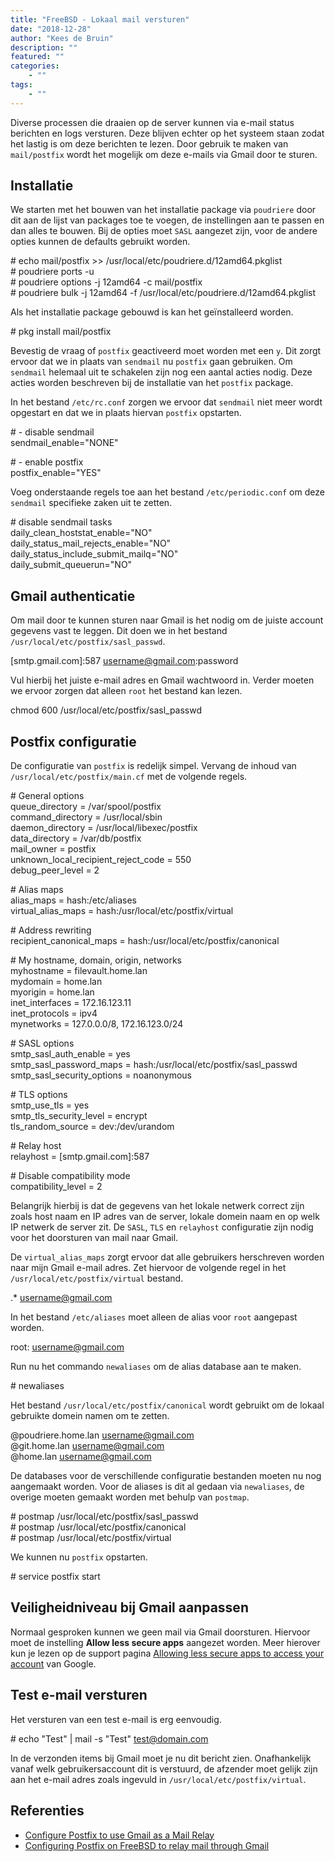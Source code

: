 ```yaml
---
title: "FreeBSD - Lokaal mail versturen"
date: "2018-12-28"
author: "Kees de Bruin"
description: ""
featured: ""
categories:
    - ""
tags:
    - ""
---
```


Diverse processen die draaien op de server kunnen via e-mail status berichten en logs versturen. Deze blijven echter op het systeem staan zodat het lastig is om deze berichten te lezen. Door gebruik te maken van `mail/postfix` wordt het mogelijk om deze e-mails via Gmail door te sturen.

## Installatie

We starten met het bouwen van het installatie package via `poudriere` door dit aan de lijst van packages toe te voegen, de instellingen aan te passen en dan alles te bouwen. Bij de opties moet `SASL` aangezet zijn, voor de andere opties kunnen de defaults gebruikt worden.

\# echo mail/postfix >> /usr/local/etc/poudriere.d/12amd64.pkglist  
\# poudriere ports -u  
\# poudriere options -j 12amd64 -c mail/postfix  
\# poudriere bulk -j 12amd64 -f /usr/local/etc/poudriere.d/12amd64.pkglist

Als het installatie package gebouwd is kan het geïnstalleerd worden.

\# pkg install mail/postfix

Bevestig de vraag of `postfix` geactiveerd moet worden met een `y`. Dit zorgt ervoor dat we in plaats van `sendmail` nu `postfix` gaan gebruiken. Om `sendmail` helemaal uit te schakelen zijn nog een aantal acties nodig. Deze acties worden beschreven bij de installatie van het `postfix` package.

In het bestand `/etc/rc.conf` zorgen we ervoor dat `sendmail` niet meer wordt opgestart en dat we in plaats hiervan `postfix` opstarten.

\# - disable sendmail  
sendmail\_enable="NONE"  
  
\# - enable postfix  
postfix\_enable="YES"  

Voeg onderstaande regels toe aan het bestand `/etc/periodic.conf` om deze `sendmail` specifieke zaken uit te zetten.

\# disable sendmail tasks  
daily\_clean\_hoststat\_enable="NO"  
daily\_status\_mail\_rejects\_enable="NO"  
daily\_status\_include\_submit\_mailq="NO"  
daily\_submit\_queuerun="NO"  

## Gmail authenticatie

Om mail door te kunnen sturen naar Gmail is het nodig om de juiste account gegevens vast te leggen. Dit doen we in het bestand `/usr/local/etc/postfix/sasl_passwd`.

\[smtp.gmail.com\]:587    username@gmail.com:password

Vul hierbij het juiste e-mail adres en Gmail wachtwoord in. Verder moeten we ervoor zorgen dat alleen `root` het bestand kan lezen.

chmod 600 /usr/local/etc/postfix/sasl\_passwd  

## Postfix configuratie

De configuratie van `postfix` is redelijk simpel. Vervang de inhoud van `/usr/local/etc/postfix/main.cf` met de volgende regels.

\# General options  
queue\_directory = /var/spool/postfix  
command\_directory = /usr/local/sbin  
daemon\_directory = /usr/local/libexec/postfix  
data\_directory = /var/db/postfix  
mail\_owner = postfix  
unknown\_local\_recipient\_reject\_code = 550  
debug\_peer\_level = 2  
  
\# Alias maps  
alias\_maps = hash:/etc/aliases  
virtual\_alias\_maps = hash:/usr/local/etc/postfix/virtual  
  
\# Address rewriting  
recipient\_canonical\_maps = hash:/usr/local/etc/postfix/canonical  
  
\# My hostname, domain, origin, networks  
myhostname = filevault.home.lan  
mydomain = home.lan  
myorigin = home.lan  
inet\_interfaces = 172.16.123.11  
inet\_protocols = ipv4  
mynetworks = 127.0.0.0/8, 172.16.123.0/24  
  
\# SASL options  
smtp\_sasl\_auth\_enable = yes  
smtp\_sasl\_password\_maps = hash:/usr/local/etc/postfix/sasl\_passwd  
smtp\_sasl\_security\_options = noanonymous  
  
\# TLS options  
smtp\_use\_tls = yes  
smtp\_tls\_security\_level = encrypt  
tls\_random\_source = dev:/dev/urandom  
  
\# Relay host  
relayhost = \[smtp.gmail.com\]:587  
  
\# Disable compatibility mode  
compatibility\_level = 2  

Belangrijk hierbij is dat de gegevens van het lokale netwerk correct zijn zoals host naam en IP adres van de server, lokale domein naam en op welk IP netwerk de server zit. De `SASL`, `TLS` en `relayhost` configuratie zijn nodig voor het doorsturen van mail naar Gmail.

De `virtual_alias_maps` zorgt ervoor dat alle gebruikers herschreven worden naar mijn Gmail e-mail adres. Zet hiervoor de volgende regel in het `/usr/local/etc/postfix/virtual` bestand.

.\*    username@gmail.com

In het bestand `/etc/aliases` moet alleen de alias voor `root` aangepast worden.

root: username@gmail.com

Run nu het commando `newaliases` om de alias database aan te maken.

\# newaliases

Het bestand `/usr/local/etc/postfix/canonical` wordt gebruikt om de lokaal gebruikte domein namen om te zetten.

@poudriere.home.lan    username@gmail.com  
@git.home.lan          username@gmail.com  
@home.lan              username@gmail.com

De databases voor de verschillende configuratie bestanden moeten nu nog aangemaakt worden. Voor de aliases is dit al gedaan via `newaliases`, de overige moeten gemaakt worden met behulp van `postmap`.

\# postmap /usr/local/etc/postfix/sasl\_passwd  
\# postmap /usr/local/etc/postfix/canonical  
\# postmap /usr/local/etc/postfix/virtual

We kunnen nu `postfix` opstarten.

\# service postfix start

## Veiligheidniveau bij Gmail aanpassen

Normaal gesproken kunnen we geen mail via Gmail doorsturen. Hiervoor moet de instelling **Allow less secure apps** aangezet worden. Meer hierover kun je lezen op de support pagina [Allowing less secure apps to access your account](https://support.google.com/accounts/answer/6010255) van Google.

## Test e-mail versturen

Het versturen van een test e-mail is erg eenvoudig.

\# echo "Test" | mail -s "Test" test@domain.com

In de verzonden items bij Gmail moet je nu dit bericht zien. Onafhankelijk vanaf welk gebruikersaccount dit is verstuurd, de afzender moet gelijk zijn aan het e-mail adres zoals ingevuld in `/usr/local/etc/postfix/virtual`.

## Referenties

- [Configure Postfix to use Gmail as a Mail Relay](https://www.howtoforge.com/tutorial/configure-postfix-to-use-gmail-as-a-mail-relay/)
- [Configuring Postfix on FreeBSD to relay mail through Gmail](http://dnaeon.github.io/configuring-postfix-on-freebsd-to-relay-mail-through-gmail/)

